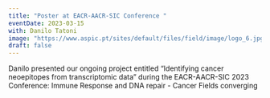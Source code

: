```yaml
---
title: "Poster at EACR-AACR-SIC Conference "
eventDate: 2023-03-15
with: Danilo Tatoni
image: "https://www.aspic.pt/sites/default/files/field/image/logo_6.jpg"
draft: false
---
```


Danilo presented our ongoing project entitled “Identifying cancer neoepitopes from transcriptomic data” during the EACR-AACR-SIC 2023 Conference: Immune Response and DNA repair - Cancer Fields converging
